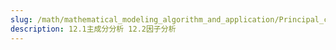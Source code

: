 ```yaml
---
slug: /math/mathematical_modeling_algorithm_and_application/Principal_component_analysis
description: 12.1主成分分析 12.2因子分析
---
```

